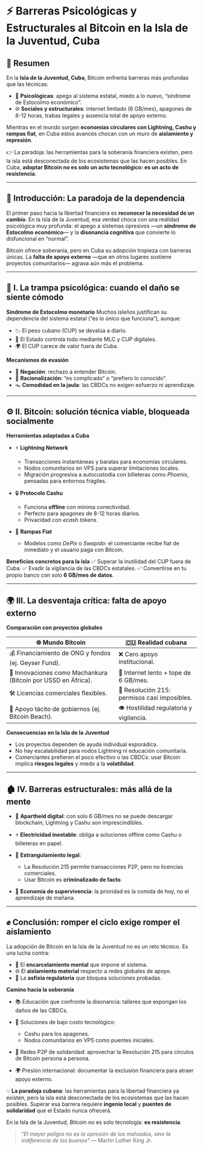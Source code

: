# ⚡ Barreras Psicológicas y Estructurales al Bitcoin en la Isla de la Juventud, Cuba

## 📝 Resumen

En la **Isla de la Juventud, Cuba**, Bitcoin enfrenta barreras más profundas que las técnicas:

* 🧠 **Psicológicas**: apego al sistema estatal, miedo a lo nuevo, “síndrome de Estocolmo económico”.
* 🌐 **Sociales y estructurales**: internet limitado (6 GB/mes), apagones de 8-12 horas, trabas legales y ausencia total de apoyo externo.

Mientras en el mundo surgen **economías circulares con Lightning, Cashu y rampas fiat**, en Cuba estos avances chocan con un muro de **aislamiento y represión**.

👉 La paradoja: las herramientas para la soberanía financiera existen, pero la isla está desconectada de los ecosistemas que las hacen posibles.
En Cuba, **adoptar Bitcoin no es solo un acto tecnológico: es un acto de resistencia**.

---

## 🔎 Introducción: La paradoja de la dependencia

El primer paso hacia la libertad financiera es **reconocer la necesidad de un cambio**. En la Isla de la Juventud, esa verdad choca con una realidad psicológica muy profunda: el apego a sistemas opresivos —un **síndrome de Estocolmo económico**— y la **disonancia cognitiva** que convierte lo disfuncional en “normal”.

Bitcoin ofrece soberanía, pero en Cuba su adopción tropieza con barreras únicas. La **falta de apoyo externo** —que en otros lugares sostiene proyectos comunitarios— agrava aún más el problema.

---

## 🧠 I. La trampa psicológica: cuando el daño se siente cómodo

**Síndrome de Estocolmo monetario**
Muchos isleños justifican su dependencia del sistema estatal (“es lo único que funciona”), aunque:

* 📉 El peso cubano (CUP) se devalúa a diario.
* 🏦 El Estado controla todo mediante MLC y CUP digitales.
* 🌍 El CUP carece de valor fuera de Cuba.

**Mecanismos de evasión**

* 🙈 **Negación**: rechazo a entender Bitcoin.
* 🤷 **Racionalización**: “es complicado” o “prefiero lo conocido”.
* 🪤 **Comodidad en la jaula**: las CBDCs no exigen esfuerzo ni aprendizaje.

---

## ⚙️ II. Bitcoin: solución técnica viable, bloqueada socialmente

**Herramientas adaptadas a Cuba**

* ⚡ **Lightning Network**

  * Transacciones instantáneas y baratas para economías circulares.
  * Nodos comunitarios en VPS para superar limitaciones locales.
  * Migración progresiva a autocustodia con billeteras como *Phoenix*, pensadas para entornos frágiles.

* 🔒 **Protocolo Cashu**

  * Funciona **offline** con mínima conectividad.
  * Perfecto para apagones de 8-12 horas diarios.
  * Privacidad con *ecash tokens*.

* 💱 **Rampas Fiat**

  * Modelos como *DePix* o *Swapido*: el comerciante recibe fiat de inmediato y el usuario paga con Bitcoin.

**Beneficios concretos para la isla**
✅ Superar la inutilidad del CUP fuera de Cuba.
✅ Evadir la vigilancia de las CBDCs estatales.
✅ Convertirse en tu propio banco con solo **6 GB/mes de datos**.

---

## 🌍 III. La desventaja crítica: falta de apoyo externo

**Comparación con proyectos globales**

| 🌐 Mundo Bitcoin                                              | 🇨🇺 Realidad cubana                         |
| ------------------------------------------------------------- | -------------------------------------------- |
| 💰 Financiamiento de ONG y fondos (ej. Geyser Fund).          | ❌ Cero apoyo institucional.                  |
| 📲 Innovaciones como Machankura (Bitcoin por USSD en África). | 🐢 Internet lento + tope de 6 GB/mes.        |
| 🛠️ Licencias comerciales flexibles.                          | 🚫 Resolución 215: permisos casi imposibles. |
| 🤝 Apoyo tácito de gobiernos (ej. Bitcoin Beach).             | 👁️ Hostilidad regulatoria y vigilancia.     |

**Consecuencias en la Isla de la Juventud**

* Los proyectos dependen de ayuda individual esporádica.
* No hay escalabilidad para nodos Lightning ni educación comunitaria.
* Comerciantes prefieren el poco efectivo o las CBDCs: usar Bitcoin implica **riesgos legales** y miedo a la **volatilidad**.

---

## 🏚️ IV. Barreras estructurales: más allá de la mente

* 📶 **Apartheid digital**: con solo 6 GB/mes no se puede descargar blockchain; Lightning y Cashu son imprescindibles.
* ⚡ **Electricidad inestable**: obliga a soluciones offline como Cashu o billeteras en papel.
* 📜 **Estrangulamiento legal**:

  * La Resolución 215 permite transacciones P2P, pero no licencias comerciales.
  * Usar Bitcoin es **criminalizado de facto**.
* 🍞 **Economía de supervivencia**: la prioridad es la comida de hoy, no el aprendizaje de mañana.

---

## ✊ Conclusión: romper el ciclo exige romper el aislamiento

La adopción de Bitcoin en la Isla de la Juventud no es un reto técnico. Es una lucha contra:

* 🧱 El **encarcelamiento mental** que impone el sistema.
* 🌐 El **aislamiento material** respecto a redes globales de apoyo.
* 🚫 La **asfixia regulatoria** que bloquea soluciones probadas.

**Camino hacia la soberanía**

* 📚 Educación que confronte la disonancia: talleres que expongan los daños de las CBDCs.
* 🔌 Soluciones de bajo costo tecnológico:

  * Cashu para los apagones.
  * Nodos comunitarios en VPS como puentes iniciales.
* 🤝 Redes P2P de solidaridad: aprovechar la Resolución 215 para círculos de Bitcoin persona a persona.
* 🌍 Presión internacional: documentar la exclusión financiera para atraer apoyo externo.

💡 **La paradoja cubana**: las herramientas para la libertad financiera ya existen, pero la isla está desconectada de los ecosistemas que las hacen posibles. Superar esa barrera requiere **ingenio local** y **puentes de solidaridad** que el Estado nunca ofrecerá.

En la Isla de la Juventud, Bitcoin no es solo tecnología: **es resistencia**.

> *"El mayor peligro no es la opresión de los malvados, sino la indiferencia de los buenos"* — Martin Luther King Jr.


